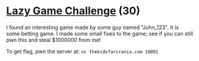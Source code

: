 # [Lazy Game Challenge](https://ctflearn.com/challenge/691) (30)
I found an interesting game made by some guy named "John_123". It is some betting game. I made some small fixes to the game; see if you can still pwn this and steal $1000000 from me!

To get flag, pwn the server at: `nc thekidofarcrania.com 10001`
